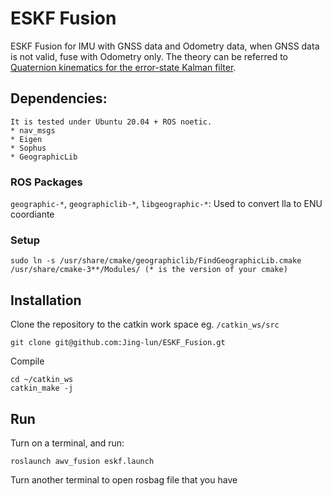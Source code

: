 # ESKF Fusion

ESKF Fusion for IMU with GNSS data and Odometry data, when GNSS data is not valid, fuse with Odometry only. The theory can be referred to [Quaternion kinematics for the error-state Kalman filter](https://arxiv.org/pdf/1711.02508.pdf). 

## Dependencies:
```
It is tested under Ubuntu 20.04 + ROS noetic.
* nav_msgs 
* Eigen
* Sophus
* GeographicLib
```

### ROS Packages
`geographic-*`, `geographiclib-*`, `libgeographic-*`: Used to convert lla to ENU coordiante

### Setup
  ````
  sudo ln -s /usr/share/cmake/geographiclib/FindGeographicLib.cmake /usr/share/cmake-3**/Modules/ (* is the version of your cmake)
  ````

## Installation

Clone the repository to the catkin work space eg. `/catkin_ws/src`
````
git clone git@github.com:Jing-lun/ESKF_Fusion.gt
````
Compile
````
cd ~/catkin_ws
catkin_make -j
````
## Run
Turn on a terminal, and run:
````
roslaunch awv_fusion eskf.launch
````
Turn another terminal to open rosbag file that you have
